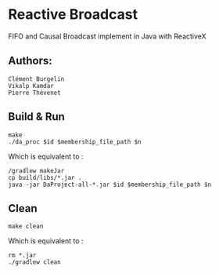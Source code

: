 # Reactive Broadcast
FIFO and Causal Broadcast implement in Java with ReactiveX 

## Authors:
    Clément Burgelin
    Vikalp Kamdar
    Pierre Thévenet

## Build & Run
    make
    ./da_proc $id $membership_file_path $n

Which is equivalent to :

    /gradlew makeJar
    cp build/libs/*.jar .
    java -jar DaProject-all-*.jar $id $membership_file_path $n

## Clean
    make clean

Which is equivalent to :

    rm *.jar
    ./gradlew clean
